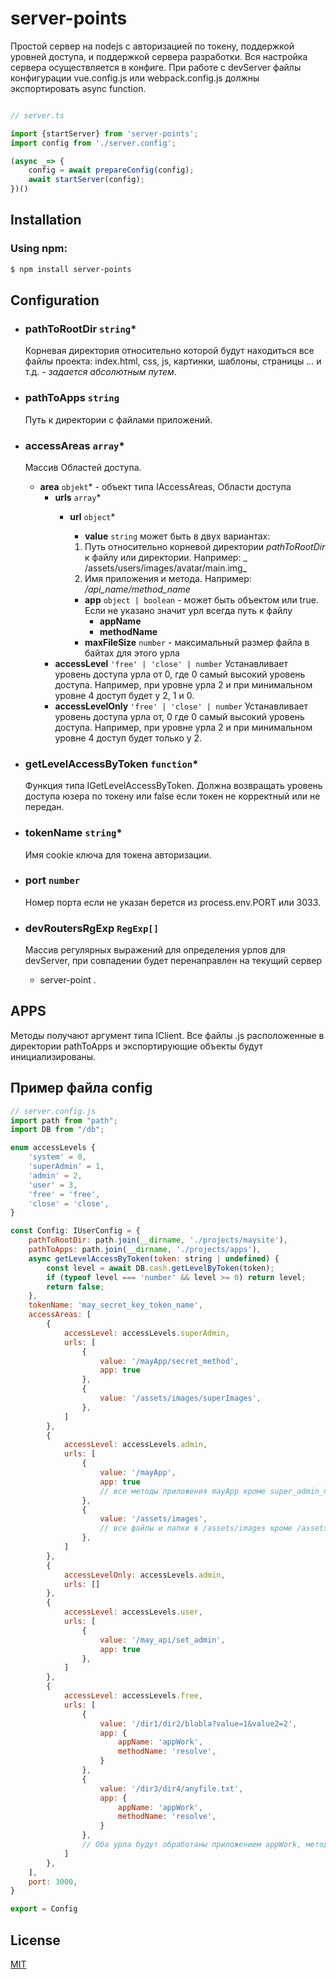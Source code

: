 # server-points
Простой сервер на nodejs с авторизацией по токену, поддержкой уровней доступа, и поддержкой сервера разработки.
Вся настройка сервера осуществляется в конфиге. При работе с devServer файлы конфигурации vue.config.js или webpack.config.js
должны экспортировать async function.

```ts

// server.ts

import {startServer} from 'server-points';
import config from './server.config';

(async _=> {
    config = await prepareConfig(config);
    await startServer(config);
})()

```

## Installation

### Using npm:

```bash
$ npm install server-points
```

## Configuration

- ### pathToRootDir `string`*
  Корневая директория относительно которой будут находиться все файлы проекта: index.html, css, js, картинки, шаблоны,
  страницы ... и т.д. - _задается абсолютным путем_.

- ### pathToApps `string`
  Путь к директории с файлами приложений.

- ### accessAreas `array`*
  Массив Областей доступа.
    - **area** `objekt`* - объект типа IAccessAreas, Области доступа
        - **urls** `array`*
            - **url** `object`*
                - **value** `string` может быть в двух вариантах:

                1. Путь относительно корневой директории _pathToRootDir_ к файлу или директории. Например: _
                   /assets/users/images/avatar/main.img_
                2. Имя приложения и метода. Например: _/api_name/method_name_

                - **app**  `object | boolean` - может быть объектом или true. Если не указано значит урл всегда путь к
                  файлу
                    - **appName**
                    - **methodName**
                - **maxFileSize** `number` - максимальный размер файла в байтах для этого урла
        - **accessLevel** `'free' | 'close' | number` Устанавливает уровень доступа урла от 0, где 0 самый высокий
          уровень доступа. Например, при уровне урла 2 и при минимальном уровне 4 доступ будет у 2, 1 и 0.
        - **accessLevelOnly** `'free' | 'close' | number` Устанавливает уровень доступа урла от, 0 где 0 самый высокий
          уровень доступа. Например, при уровне урла 2 и при минимальном уровне 4 доступ будет только у 2.

- ### getLevelAccessByToken `function`*
  Функция типа IGetLevelAccessByToken. Должна возвращать уровень доступа юзера по токену или false если токен не
  корректный или не передан.

- ### tokenName `string`*
  Имя cookie ключа для токена авторизации.

- ### port `number`
  Номер порта если не указан берется из process.env.PORT или 3033.

- ### devRoutersRgExp `RegExp[]`
  Массив регулярных выражений для определения урлов для devServer, при совпадении будет перенаправлен на текущий сервер
  - server-point .

## APPS
Методы получают аргумент типа IClient. Все файлы .js расположенные в директории pathToApps и экспортирующие объекты будут инициализированы.

## Пример файла config
```js
// server.config.js
import path from "path";
import DB from "/db";

enum accessLevels {
    'system' = 0,
    'superAdmin' = 1,
    'admin' = 2,
    'user' = 3,
    'free' = 'free',
    'close' = 'close',
}

const Config: IUserConfig = {
    pathToRootDir: path.join(__dirname, './projects/maysite'),
    pathToApps: path.join(__dirname, './projects/apps'),
    async getLevelAccessByToken(token: string | undefined) {
        const level = await DB.cash.getLevelByToken(token);
        if (typeof level === 'number' && level >= 0) return level;
        return false;
    },
    tokenName: 'may_secret_key_token_name',
    accessAreas: [
        {
            accessLevel: accessLevels.superAdmin,
            urls: [
                {
                    value: '/mayApp/secret_method',
                    app: true
                },
                {
                    value: '/assets/images/superImages',
                },
            ]
        },
        {
            accessLevel: accessLevels.admin,
            urls: [
                {
                    value: '/mayApp',
                    app: true
                    // все методы приложения mayApp кроме super_admin_method будут доступны для admin и выше
                },
                {
                    value: '/assets/images',
                    // все файлы и папки в /assets/images кроме /assets/images/superImages будут доступны для admin и выше
                },
            ]
        },
        {
            accessLevelOnly: accessLevels.admin,
            urls: []
        },
        {
            accessLevel: accessLevels.user,
            urls: [
                {
                    value: '/may_api/set_admin',
                    app: true
                },
            ]
        },
        {
            accessLevel: accessLevels.free,
            urls: [
                {
                    value: '/dir1/dir2/blabla?value=1&value2=2',
                    app: {
                        appName: 'appWork',
                        methodName: 'resolve',
                    }
                },
                {
                    value: '/dir3/dir4/anyfile.txt',
                    app: {
                        appName: 'appWork',
                        methodName: 'resolve',
                    }
                },
                // Оба урла будут обработаны приложением appWork, методом resolve  
            ]
        },
    ],
    port: 3000,
}

export = Config


```

## License

[MIT](LICENSE)